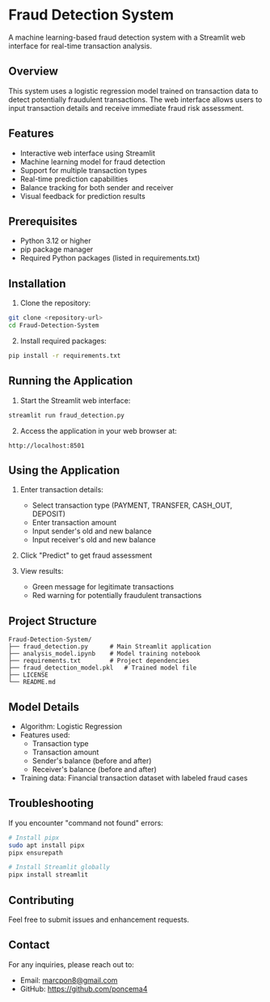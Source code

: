 # Fraud Detection System

A machine learning-based fraud detection system with a Streamlit web interface for real-time transaction analysis.

## Overview
This system uses a logistic regression model trained on transaction data to detect potentially fraudulent transactions. The web interface allows users to input transaction details and receive immediate fraud risk assessment.

## Features
- Interactive web interface using Streamlit
- Machine learning model for fraud detection
- Support for multiple transaction types
- Real-time prediction capabilities
- Balance tracking for both sender and receiver
- Visual feedback for prediction results

## Prerequisites
- Python 3.12 or higher
- pip package manager
- Required Python packages (listed in requirements.txt)

## Installation

1. Clone the repository:
```bash
git clone <repository-url>
cd Fraud-Detection-System
```

2. Install required packages:
```bash
pip install -r requirements.txt
```

## Running the Application

1. Start the Streamlit web interface:
```bash
streamlit run fraud_detection.py
```

2. Access the application in your web browser at:
```
http://localhost:8501
```

## Using the Application

1. Enter transaction details:
   - Select transaction type (PAYMENT, TRANSFER, CASH_OUT, DEPOSIT)
   - Enter transaction amount
   - Input sender's old and new balance
   - Input receiver's old and new balance

2. Click "Predict" to get fraud assessment

3. View results:
   - Green message for legitimate transactions
   - Red warning for potentially fraudulent transactions

## Project Structure
```
Fraud-Detection-System/
├── fraud_detection.py      # Main Streamlit application
├── analysis_model.ipynb    # Model training notebook
├── requirements.txt        # Project dependencies
├── fraud_detection_model.pkl   # Trained model file
├── LICENSE
└── README.md
```

## Model Details
- Algorithm: Logistic Regression
- Features used:
  - Transaction type
  - Transaction amount
  - Sender's balance (before and after)
  - Receiver's balance (before and after)
- Training data: Financial transaction dataset with labeled fraud cases

## Troubleshooting

If you encounter "command not found" errors:
```bash
# Install pipx
sudo apt install pipx
pipx ensurepath

# Install Streamlit globally
pipx install streamlit
```

## Contributing
Feel free to submit issues and enhancement requests.

## Contact
For any inquiries, please reach out to:
- Email: marcpon8@gmail.com
- GitHub: https://github.com/poncema4
